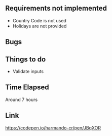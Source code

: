 ## Requirements not implemented

 - Country Code is not used
 - Holidays are not provided

## Bugs


## Things to do 

 - Validate inputs

## Time Elapsed

Around 7 hours

## Link 

https://codepen.io/harmando-cr/pen/JBqXOR
